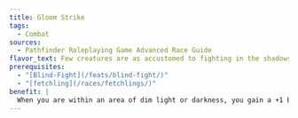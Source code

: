 ```yaml
---
title: Gloom Strike
tags:
  - Combat
sources:
  - Pathfinder Roleplaying Game Advanced Race Guide
flavor_text: Few creatures are as accustomed to fighting in the shadows as you.
prerequisites:
  - "[Blind-Fight](/feats/blind-fight/)"
  - "[fetchling](/races/fetchlings/)"
benefit: |
  When you are within an area of dim light or darkness, you gain a +1 bonus on attack rolls against enemies that are also within dim light or darkness.
---
```



